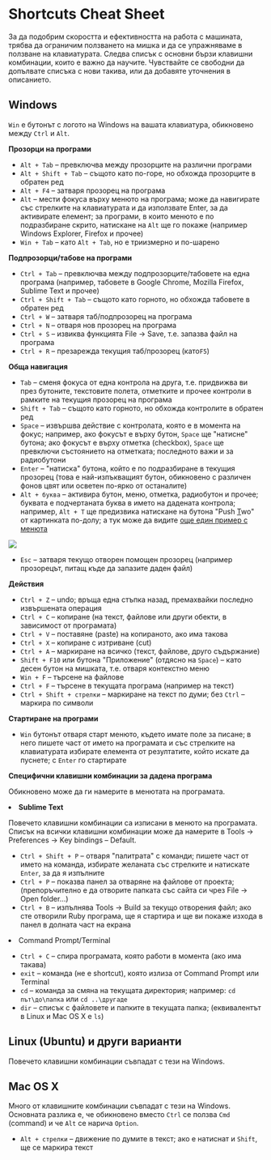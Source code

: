 # Shortcuts Cheat Sheet

За да подобрим скоростта и ефективността на работа с машината, трябва да ограничим ползването на мишка и да се упражняваме в ползване на клавиатурата. Следва списък с основни бързи клавишни комбинации, които е важно да научите. Чувствайте се свободни да допълвате списъка с нови такива, или да добавяте уточнения в описанието.

## Windows

`Win` е бутонът с логото на Windows на вашата клавиатура, обикновено между `Ctrl` и `Alt`.

**Прозорци на програми**

- `Alt + Tab` – превключва между прозорците на различни програми
- `Alt + Shift + Tab` – същото като по-горе, но обхожда прозорците в обратен ред
- `Alt + F4` – затваря прозорец на програма
- `Alt` – мести фокуса върху менюто на програма; може да навигирате със стрелките на клавиатурата и да използвате Enter, за да активирате елемент; за програми, в които менюто е по подразбиране скрито, натискане на `Alt` ще го покаже (например Windows Explorer, Firefox и прочее)
- `Win + Tab` – като `Alt + Tab`, но е триизмерно и по-шарено

**Подпрозорци/табове на програми**

- `Ctrl + Tab` – превключва между подпрозорците/табовете на една програма (например, табовете в Google Chrome, Mozilla Firefox, Sublime Text и прочее)
- `Ctrl + Shift + Tab` – същото като горното, но обхожда табовете в обратен ред
- `Ctrl + W` – затваря таб/подпрозорец на програма
- `Ctrl + N` – отваря нов прозорец на програма
- `Ctrl + S` – извиква функцията File → Save, т.е. запазва файл на програма
- `Ctrl + R` – презарежда текущия таб/прозорец (като`F5`)

**Обща навигация**

- `Tab` – сменя фокуса от една контрола на друга, т.е. придвижва ви през бутоните, текстовите полета, отметките и прочее контроли в рамките на текущия прозорец на програма
- `Shift + Tab` – същото като горното, но обхожда контролите в обратен ред
- `Space` – извършва действие с контролата, която е в момента на фокус; например, ако фокусът е върху бутон, `Space` ще "натисне" бутона; ако фокусът е върху отметка (checkbox), `Space` ще превключи състоянието на отметката; последното важи и за радиобутони
- `Enter` – "натиска" бутона, който е по подразбиране в текущия прозорец (това е най-изпъкващият бутон, обикновено с различен фонов цвят или осветен по-ярко от останалите)
- `Alt + буква` – активира бутон, меню, отметка, радиобутон и прочее; буквата е подчертаната буква в името на дадената контрола; например, `Alt + Т`  ще предизвика натискане на бутона "Push <u>T</u>wo" от картинката по-долу; a тук може да видите [още един пример с менюта](http://upload.wikimedia.org/wikipedia/commons/e/e2/Firefoxshortcuts.png)

![](http://eclipsesource.com/blogs/wp-content/uploads/2013/03/mnemonics.png)

- `Esc` – затваря текущо отворен помощен прозорец (например прозорецът, питащ къде да запазите даден файл)

**Действия**

- `Ctrl + Z` – undo; връща една стъпка назад, премахвайки последно извършената операция
- `Ctrl + C` – копиране (на текст, файлове или други обекти, в зависимост от програмата)
- `Ctrl + V` – поставяне (paste) на копираното, ако има такова
- `Ctrl + X` – копиране с изтриване (cut)
- `Ctrl + A` – маркиране на всичко (текст, файлове, друго съдържание)
- `Shift + F10` или бутона "Приложение" (отдясно на `Space`) – като десен бутон на мишката, т.е. отваря контекстно меню
- `Win + F` – търсене на файлове
- `Ctrl + F` – търсене в текущата програма (например на текст)
- `Ctrl + Shift + стрелки` – маркиране на текст по думи; без `Ctrl` – маркира по символи

**Стартиране на програми**

- `Win` бутонът отваря старт менюто, където имате поле за писане; в него пишете част от името на програмата и със стрелките на клавиатурата избирате елемента от резултатите, който искате да пуснете; с `Enter` го стартирате

**Специфични клавишни комбинации за дадена програма**

Обикновено може да ги намерите в менютата на програмата.
<undefined><li>**Sublime Text**</li></undefined>

Повечето клавишни комбинации са изписани в менюто на програмата. Списък на всички клавишни комбинации може да намерите в Tools → Preferences → Key bindings – Default.

- `Ctrl + Shift + P` – отваря "палитрата" с команди; пишете част от името на команда, избирате желаната със стрелките и натискате `Enter`, за да я изпълните
- `Ctrl + P` – показва панел за отваряне на файлове от проекта; (препоръчително е да отворите папката със сайта си чрез File → Open folder...)
- `Ctrl + B` – изпълнява Tools → Build за текущо отворения файл; ако сте отворили Ruby програма, ще я стартира и ще ви покаже изхода в панел в долната част на екрана

<undefined><li>Command Prompt/Terminal</li></undefined>

- `Ctrl + C` – спира програмата, която работи в момента (ако има такава)
- `exit` – команда (не е shortcut), която излиза от Command Prompt или Terminal
- `cd` – команда за смяна на текущата директория; например: `cd път\до\папка` или `cd ..\другаде`
- `dir` – списък с файловете и папките в текущата папка; (еквивалентът в Linux и Mac OS X е `ls`)

## Linux (Ubuntu) и други варианти

Повечето клавишни комбинации съвпадат с тези на Windows.

## Mac OS X

Много от клавишните комбинации съвпадат с тези на Windows. Основната разлика е, че обикновено вместо `Ctrl` се ползва `Cmd` (command) и че `Alt` се нарича `Option`.

- `Alt + стрелки` – движение по думите в текст; ако е натиснат и `Shift`, ще се маркира текст